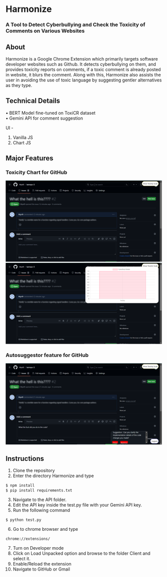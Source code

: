 # Harmonize
### A Tool to Detect Cyberbullying and Check the Toxicity of Comments on Various Websites
## About
Harmonize is a Google Chrome Extension which primarily targets software developer websites such as Github. It detects cyberbullying on them, and provides toxicity reports on comments, if a toxic comment is already posted in website, it blurs the comment. Along with this, Harmonize also assists the user in avoiding the use of toxic language by suggesting gentler alternatives as they type.


## Technical Details

•	BERT Model fine-tuned on ToxiCR dataset  
•	Gemini API for comment suggestion

UI -
1. Vanilla JS
2. Chart JS

## Major Features

### Toxicity Chart for GitHub

![image](https://github.com/Myst9/Harmonize/blob/main/Images/image1.png)
![image](https://github.com/Myst9/Harmonize/blob/main/Images/image2.png)

### Autosuggestor feature for GitHub

![image](https://github.com/Myst9/Harmonize/blob/main/Images/image3.png)


## Instructions
1. Clone the repository
2. Enter the directory Harmonize and type 
```
$ npm install
$ pip install requirements.txt
```
3. Navigate to the API folder.
4.	Edit the API key inside the test.py file with your Gemini API key.
5.	Run the following command
```
$ python test.py
```
6. Go to chrome browser and type 
```
chrome://extensions/
```
7. Turn on Developer mode  
8. Click on Load Unpacked option and browse to the folder Client and select it.  
9. Enable/Reload the extension  
10. Navigate to GitHub or Gmail  
